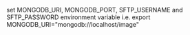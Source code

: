 set MONGODB_URI, MONGODB_PORT, SFTP_USERNAME and SFTP_PASSWORD environment variable
i.e.
export MONGODB_URI="mongodb://localhost/image"